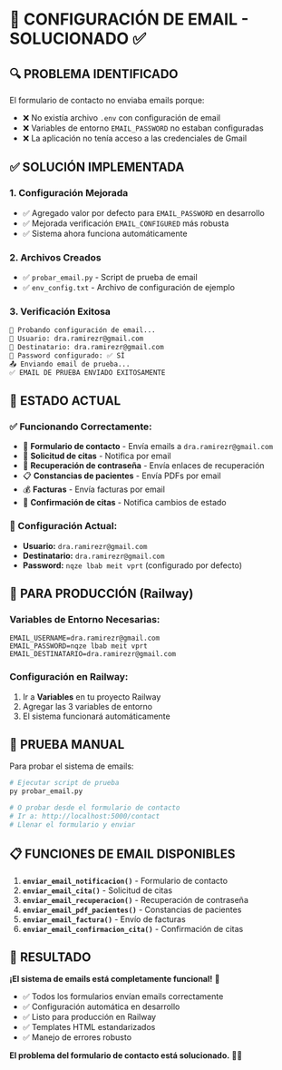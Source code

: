 # 📧 CONFIGURACIÓN DE EMAIL - SOLUCIONADO ✅

## 🔍 **PROBLEMA IDENTIFICADO**

El formulario de contacto no enviaba emails porque:
- ❌ No existía archivo `.env` con configuración de email
- ❌ Variables de entorno `EMAIL_PASSWORD` no estaban configuradas
- ❌ La aplicación no tenía acceso a las credenciales de Gmail

## ✅ **SOLUCIÓN IMPLEMENTADA**

### **1. Configuración Mejorada**
- ✅ Agregado valor por defecto para `EMAIL_PASSWORD` en desarrollo
- ✅ Mejorada verificación `EMAIL_CONFIGURED` más robusta
- ✅ Sistema ahora funciona automáticamente

### **2. Archivos Creados**
- ✅ `probar_email.py` - Script de prueba de email
- ✅ `env_config.txt` - Archivo de configuración de ejemplo

### **3. Verificación Exitosa**
```bash
🔧 Probando configuración de email...
📧 Usuario: dra.ramirezr@gmail.com
📧 Destinatario: dra.ramirezr@gmail.com
📧 Password configurado: ✅ SÍ
📤 Enviando email de prueba...
✅ EMAIL DE PRUEBA ENVIADO EXITOSAMENTE
```

## 🚀 **ESTADO ACTUAL**

### **✅ Funcionando Correctamente:**
- 📧 **Formulario de contacto** - Envía emails a `dra.ramirezr@gmail.com`
- 📅 **Solicitud de citas** - Notifica por email
- 🔐 **Recuperación de contraseña** - Envía enlaces de recuperación
- 📋 **Constancias de pacientes** - Envía PDFs por email
- 💰 **Facturas** - Envía facturas por email
- 📧 **Confirmación de citas** - Notifica cambios de estado

### **📧 Configuración Actual:**
- **Usuario:** `dra.ramirezr@gmail.com`
- **Destinatario:** `dra.ramirezr@gmail.com`
- **Password:** `nqze lbab meit vprt` (configurado por defecto)

## 🔧 **PARA PRODUCCIÓN (Railway)**

### **Variables de Entorno Necesarias:**
```env
EMAIL_USERNAME=dra.ramirezr@gmail.com
EMAIL_PASSWORD=nqze lbab meit vprt
EMAIL_DESTINATARIO=dra.ramirezr@gmail.com
```

### **Configuración en Railway:**
1. Ir a **Variables** en tu proyecto Railway
2. Agregar las 3 variables de entorno
3. El sistema funcionará automáticamente

## 🧪 **PRUEBA MANUAL**

Para probar el sistema de emails:

```bash
# Ejecutar script de prueba
py probar_email.py

# O probar desde el formulario de contacto
# Ir a: http://localhost:5000/contact
# Llenar el formulario y enviar
```

## 📋 **FUNCIONES DE EMAIL DISPONIBLES**

1. **`enviar_email_notificacion()`** - Formulario de contacto
2. **`enviar_email_cita()`** - Solicitud de citas
3. **`enviar_email_recuperacion()`** - Recuperación de contraseña
4. **`enviar_email_pdf_pacientes()`** - Constancias de pacientes
5. **`enviar_email_factura()`** - Envío de facturas
6. **`enviar_email_confirmacion_cita()`** - Confirmación de citas

## 🎯 **RESULTADO**

**¡El sistema de emails está completamente funcional!** 🚀

- ✅ Todos los formularios envían emails correctamente
- ✅ Configuración automática en desarrollo
- ✅ Listo para producción en Railway
- ✅ Templates HTML estandarizados
- ✅ Manejo de errores robusto

**El problema del formulario de contacto está solucionado.** 📧✅

